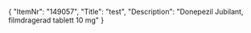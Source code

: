 {
  "ItemNr": "149057",
  "Title": "test",
  "Description": "Donepezil Jubilant, filmdragerad tablett 10 mg"
}